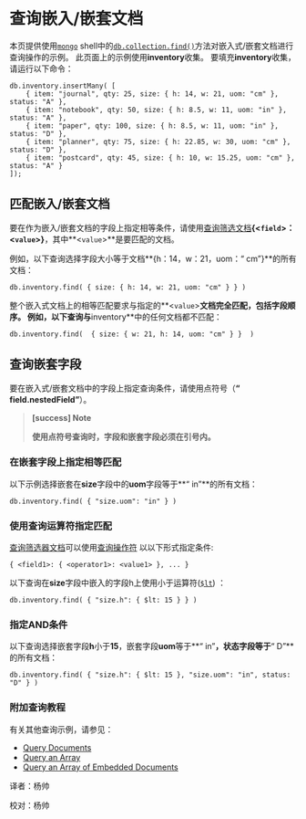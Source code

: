 # 查询嵌入/嵌套文档
本页提供使用[`mongo`](https://docs.mongodb.com/master/reference/program/mongo/#bin.mongo) shell中的[`db.collection.find()`](https://docs.mongodb.com/manual/reference/method/db.collection.find/#db.collection.find)方法对嵌入式/嵌套文档进行查询操作的示例。 此页面上的示例使用**inventory**收集。 要填充**inventory**收集，请运行以下命令：

```shell
db.inventory.insertMany( [
	{ item: "journal", qty: 25, size: { h: 14, w: 21, uom: "cm" }, status: "A" },
	{ item: "notebook", qty: 50, size: { h: 8.5, w: 11, uom: "in" }, status: "A" },
	{ item: "paper", qty: 100, size: { h: 8.5, w: 11, uom: "in" }, status: "D" },
	{ item: "planner", qty: 75, size: { h: 22.85, w: 30, uom: "cm" }, status: "D" },
	{ item: "postcard", qty: 45, size: { h: 10, w: 15.25, uom: "cm" }, status: "A" }
]);
```

## **匹配嵌入/嵌套文档**

要在作为嵌入/嵌套文档的字段上指定相等条件，请使用[查询筛选文档](https://docs.mongodb.com/master/core/document/#document-query-filter)**{<`field`>：<`value`>}**，其中**<`value`>**是要匹配的文档。

例如，以下查询选择字段大小等于文档**{h：14，w：21，uom：“ cm”}**的所有文档：

```shell
db.inventory.find( { size: { h: 14, w: 21, uom: "cm" } } )
```

整个嵌入式文档上的相等匹配要求与指定的**<`value`>**文档完全匹配，包括字段顺序。 例如，以下查询与**inventory**中的任何文档都不匹配：

```shell
db.inventory.find(  { size: { w: 21, h: 14, uom: "cm" } }  )
```

## **查询嵌套字段**

要在嵌入式/嵌套文档中的字段上指定查询条件，请使用点符号（**“ field.nestedField”**）。

> **[success] Note**
>
> **使用点符号查询时，字段和嵌套字段必须在引号内。**

### 在嵌套字段上指定相等匹配

以下示例选择嵌套在**size**字段中的**uom**字段等于**“ in”**的所有文档：

```shell
db.inventory.find( { "size.uom": "in" } )
```

### 使用查询运算符指定匹配

[查询筛选器文档](https://docs.mongodb.com/master/core/document/#document-query-filter)可以使用[查询操作符](https://docs.mongodb.com/master/reference/operator/query/#query-selectors) 以以下形式指定条件:

```shell
{ <field1>: { <operator1>: <value1> }, ... }
```

以下查询在**size**字段中嵌入的字段h上使用小于运算符([`$lt`](https://docs.mongodb.com/master/reference/operator/query/lt/#op._S_lt)) ：

```shell
db.inventory.find( { "size.h": { $lt: 15 } } )
```

### 指定AND条件

以下查询选择嵌套字段**h**小于**15**，嵌套字段**uom**等于**“ in”**，状态字段等于**“ D”**的所有文档：

```shell
db.inventory.find( { "size.h": { $lt: 15 }, "size.uom": "in", status: "D" } )
```

### 附加查询教程

有关其他查询示例，请参见：

- [Query Documents](https://docs.mongodb.com/manual/tutorial/query-documents/)
- [Query an Array](https://docs.mongodb.com/manual/tutorial/query-arrays/)
- [Query an Array of Embedded Documents](https://docs.mongodb.com/manual/tutorial/query-array-of-documents/)




译者：杨帅

校对：杨帅